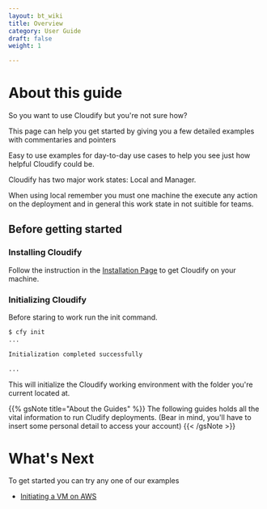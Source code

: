 ```yaml
---
layout: bt_wiki
title: Overview
category: User Guide
draft: false
weight: 1

---
```


# About this guide

So you want to use Cloudify but you're not sure how?

This page can help you get started by giving you a few detailed examples with commentaries and pointers

Easy to use examples for day-to-day use cases to help you see just how helpful Cloudify could be.

Cloudify has two major work states: Local and Manager.

When using local remember you must one machine the execute any action on the deployment and in general this work state in not suitible for teams.

## Before getting started

### Installing Cloudify

Follow the instruction in the [Installation Page](http://stage-docs.getcloudify.org/howto/intro/installation/) to get Cloudify on your machine.

### Initializing Cloudify

Before staring to work run the init command.

```markdown
$ cfy init
...

Initialization completed successfully

...
```

This will initialize the Cloudify working environment with the folder you're current located at.


{{% gsNote title="About the Guides" %}}
The following guides holds all the vital information to run Cludify deployments. (Bear in mind, you'll have to insert some personal detail to access your account)
{{< /gsNote >}}

# What's Next

To get started you can try any one of our examples

* [Initiating a VM on AWS](http://stage-docs.getcloudify.org/howto/user_guide/aws_vm/)